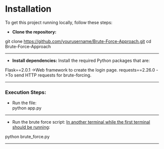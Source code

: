 # Installation
To get this project running locally, follow these steps:

- __Clone the repository:__ <br>

git clone https://github.com/yourusername/Brute-Force-Approach.git
cd Brute-Force-Approach

---

- __Install dependencies:__ Install the required Python packages that are: <br>

Flask==2.0.1     ->Web framework to create the login page.
requests==2.26.0 ->To send HTTP requests for brute-forcing.

---
### Execution Steps:
- Run the file: <br>
python app.py


---

- Run the brute force script: <ins>In another terminal while the first terminal should be running</ins>: <br>

python brute_force.py

---
